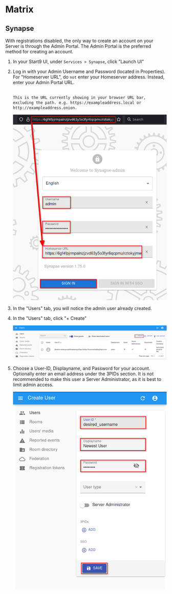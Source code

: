 # Matrix

Synapse
-------

  With registrations disabled, the only way to create an account on your Server is through the Admin Portal.  The Admin Portal is the preferred method for creating an account.

1. In your Start9 UI, under `Services > Synapse`, click "Launch UI"
1. Log in with your Admin Username and Password (located in Properties). For "Homeserver URL", do `not` enter your Homeserver address. Instead, enter your Admin Portal URL.

    ```admonish note

    This is the URL currently showing in your browser URL bar, excluding the path. e.g. https://exampleaddress.local or http://exampleaddress.onion.

    ```

    ![Synapse Admin](./assets/synapse-admin-1.png)


1. In the "Users" tab, you will notice the admin user already created.

1. In the "Users" tab, click "+ Create"

    ![Synapse Admin](./assets/synapse-admin-2.png)
   
1. Choose a User-ID, Displayname, and Password for your account. Optionally enter an email address under the 3PIDs section. It is not recommended to make this user a Server Administrator, as it is best to limit admin access.
   
    ![Synapse Admin](./assets/synapse-admin-3.png)
    